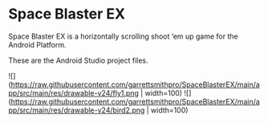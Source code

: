 # Space Blaster EX
 Space Blaster EX is a horizontally scrolling shoot ‘em up game for the Android Platform.
 
 These are the Android Studio project files.
 
 ![](https://raw.githubusercontent.com/garrettsmithpro/SpaceBlasterEX/main/app/src/main/res/drawable-v24/fly1.png | width=100)
 ![](https://raw.githubusercontent.com/garrettsmithpro/SpaceBlasterEX/main/app/src/main/res/drawable-v24/bird2.png | width=100)
